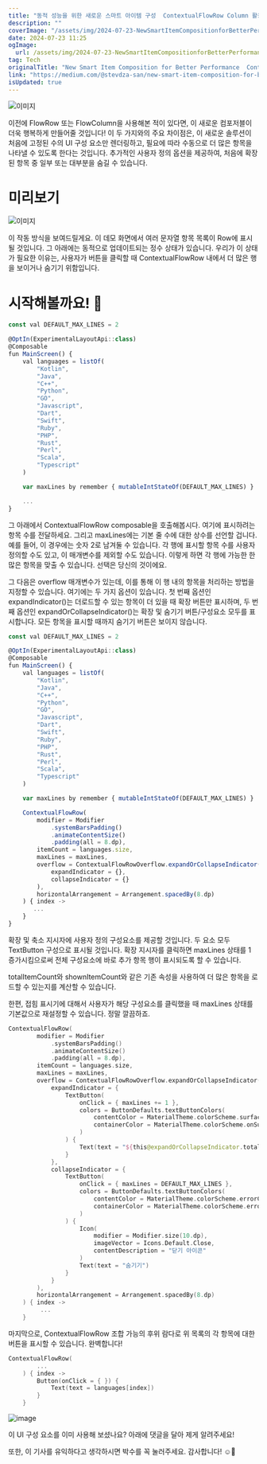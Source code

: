 ```yaml
---
title: "동적 성능을 위한 새로운 스마트 아이템 구성  ContextualFlowRow Column 활용 방법"
description: ""
coverImage: "/assets/img/2024-07-23-NewSmartItemCompositionforBetterPerformanceContextualFlowRowColumn_0.png"
date: 2024-07-23 11:25
ogImage: 
  url: /assets/img/2024-07-23-NewSmartItemCompositionforBetterPerformanceContextualFlowRowColumn_0.png
tag: Tech
originalTitle: "New Smart Item Composition for Better Performance  ContextualFlowRow Column"
link: "https://medium.com/@stevdza-san/new-smart-item-composition-for-better-performance-contextualflowrow-column-390db2eb6bd5"
isUpdated: true
---
```







![이미지](/assets/img/2024-07-23-NewSmartItemCompositionforBetterPerformanceContextualFlowRowColumn_0.png)

이전에 FlowRow 또는 FlowColumn을 사용해본 적이 있다면, 이 새로운 컴포저블이 더욱 행복하게 만들어줄 것입니다! 이 두 가지와의 주요 차이점은, 이 새로운 솔루션이 처음에 고정된 수의 UI 구성 요소만 렌더링하고, 필요에 따라 수동으로 더 많은 항목을 나타낼 수 있도록 한다는 것입니다. 추가적인 사용자 정의 옵션을 제공하여, 처음에 확장된 항목 중 일부 또는 대부분을 숨길 수 있습니다.

# 미리보기

![이미지](https://miro.medium.com/v2/resize:fit:1400/1*oLPu0Z8XcJ_NpgIRqyBlxA.gif)


<div class="content-ad"></div>

이 작동 방식을 보여드릴게요. 이 데모 화면에서 여러 문자열 항목 목록이 Row에 표시될 것입니다. 그 아래에는 동적으로 업데이트되는 정수 상태가 있습니다. 우리가 이 상태가 필요한 이유는, 사용자가 버튼을 클릭할 때 ContextualFlowRow 내에서 더 많은 행을 보이거나 숨기기 위함입니다.

# 시작해볼까요! 🚀

```js
const val DEFAULT_MAX_LINES = 2

@OptIn(ExperimentalLayoutApi::class)
@Composable
fun MainScreen() {
    val languages = listOf(
        "Kotlin",
        "Java",
        "C++",
        "Python",
        "GO",
        "Javascript",
        "Dart",
        "Swift",
        "Ruby",
        "PHP",
        "Rust",
        "Perl",
        "Scala",
        "Typescript"
    )

    var maxLines by remember { mutableIntStateOf(DEFAULT_MAX_LINES) }

    ...
}
```

그 아래에서 ContextualFlowRow composable을 호출해봅시다. 여기에 표시하려는 항목 수를 전달하세요. 그리고 maxLines에는 기본 줄 수에 대한 상수를 선언할 겁니다. 예를 들어, 이 경우에는 숫자 2로 남겨둘 수 있습니다. 각 행에 표시할 항목 수를 사용자 정의할 수도 있고, 이 매개변수를 제외할 수도 있습니다. 이렇게 하면 각 행에 가능한 한 많은 항목을 맞출 수 있습니다. 선택은 당신의 것이에요.

<div class="content-ad"></div>

그 다음은 overflow 매개변수가 있는데, 이를 통해 이 행 내의 항목을 처리하는 방법을 지정할 수 있습니다. 여기에는 두 가지 옵션이 있습니다. 첫 번째 옵션인 expandIndicator()는 더로드할 수 있는 항목이 더 있을 때 확장 버튼만 표시하며, 두 번째 옵션인 expandOrCollapseIndicator()는 확장 및 숨기기 버튼/구성요소 모두를 표시합니다. 모든 항목을 표시할 때까지 숨기기 버튼은 보이지 않습니다.

```js
const val DEFAULT_MAX_LINES = 2

@OptIn(ExperimentalLayoutApi::class)
@Composable
fun MainScreen() {
    val languages = listOf(
        "Kotlin",
        "Java",
        "C++",
        "Python",
        "GO",
        "Javascript",
        "Dart",
        "Swift",
        "Ruby",
        "PHP",
        "Rust",
        "Perl",
        "Scala",
        "Typescript"
    )

    var maxLines by remember { mutableIntStateOf(DEFAULT_MAX_LINES) }

    ContextualFlowRow(
        modifier = Modifier
            .systemBarsPadding()
            .animateContentSize()
            .padding(all = 8.dp),
        itemCount = languages.size,
        maxLines = maxLines,
        overflow = ContextualFlowRowOverflow.expandOrCollapseIndicator(
            expandIndicator = {},
            collapseIndicator = {}
        ),
        horizontalArrangement = Arrangement.spacedBy(8.dp)
    ) { index ->
       ...
    }
}
```

확장 및 축소 지시자에 사용자 정의 구성요소를 제공할 것입니다. 두 요소 모두 TextButton 구성으로 표시될 것입니다. 확장 지시자를 클릭하면 maxLines 상태를 1 증가시킴으로써 전체 구성요소에 바로 추가 항목 행이 표시되도록 할 수 있습니다.

totalItemCount와 shownItemCount와 같은 기존 속성을 사용하여 더 많은 항목을 로드할 수 있는지를 계산할 수 있습니다.

<div class="content-ad"></div>

한편, 접힘 표시기에 대해서 사용자가 해당 구성요소를 클릭했을 때 maxLines 상태를 기본값으로 재설정할 수 있습니다. 정말 깔끔하죠.

```kotlin
ContextualFlowRow(
        modifier = Modifier
            .systemBarsPadding()
            .animateContentSize()
            .padding(all = 8.dp),
        itemCount = languages.size,
        maxLines = maxLines,
        overflow = ContextualFlowRowOverflow.expandOrCollapseIndicator(
            expandIndicator = {
                TextButton(
                    onClick = { maxLines += 1 },
                    colors = ButtonDefaults.textButtonColors(
                        contentColor = MaterialTheme.colorScheme.surfaceVariant,
                        containerColor = MaterialTheme.colorScheme.onSurface
                    )
                ) {
                    Text(text = "${this@expandOrCollapseIndicator.totalItemCount - this@expandOrCollapseIndicator.shownItemCount}+ 더 보기")
                }
            },
            collapseIndicator = {
                TextButton(
                    onClick = { maxLines = DEFAULT_MAX_LINES },
                    colors = ButtonDefaults.textButtonColors(
                        contentColor = MaterialTheme.colorScheme.errorContainer,
                        containerColor = MaterialTheme.colorScheme.error
                    )
                ) {
                    Icon(
                        modifier = Modifier.size(10.dp),
                        imageVector = Icons.Default.Close,
                        contentDescription = "닫기 아이콘"
                    )
                    Text(text = "숨기기")
                }
            }
        ),
        horizontalArrangement = Arrangement.spacedBy(8.dp)
    ) { index ->
         ...
    }
```

마지막으로, ContextualFlowRow 조합 가능의 후위 람다로 위 목록의 각 항목에 대한 버튼을 표시할 수 있습니다. 완벽합니다!

```kotlin
ContextualFlowRow(
        ...
    ) { index ->
        Button(onClick = { }) {
            Text(text = languages[index])
        }
    }
```

<div class="content-ad"></div>


![image](/assets/img/2024-07-23-NewSmartItemCompositionforBetterPerformanceContextualFlowRowColumn_1.png)

이 UI 구성 요소를 이미 사용해 보셨나요? 아래에 댓글을 달아 제게 알려주세요!

또한, 이 기사를 유익하다고 생각하시면 박수를 꼭 눌러주세요.
감사합니다! ☺️💚
